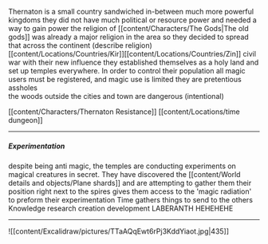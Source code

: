 Thernaton is a small country sandwiched in-between much more powerful kingdoms
they did not have much political or resource power and needed a way to gain power
the religion of [[content/Characters/The Gods|The old gods]] was already a major religion in the area so they decided to spread that across the continent 
(describe religion)
[[content/Locations/Countries/Kir]][[content/Locations/Countries/Zin]] civil war
with their new influence they established themselves as a holy land and set up temples everywhere. In order to control their population all magic users must be registered, and magic use is limited
they are pretentious assholes  
the woods outside the cities and town are dangerous (intentional)

[[content/Characters/Thernaton Resistance]]
[[content/Locations/time dungeon]]

___________
##### Experimentation
despite being anti magic, the temples are conducting experiments on magical creatures in secret. 
They have discovered the [[content/World details and objects/Plane shards]] and are attempting to gather them
their position right next to the spires gives them access to the 'magic radiation' to preform their experimentation
Time
    gathers things to send to the others
Knowledge
    research
creation
    development
LABERANTH HEHEHEHE
_________________

![[content/Excalidraw/pictures/TTaAQqEwt6rPj3KddYiaot.jpg|435]]


